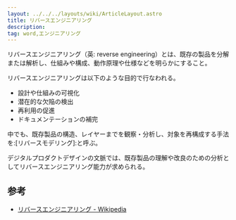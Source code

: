```yaml
---
layout: ../../../layouts/wiki/ArticleLayout.astro
title: リバースエンジニアリング
description:
tag: word,エンジニアリング
---
```


リバースエンジニアリング（英: reverse engineering）とは、既存の製品を分解または解析し、仕組みや構成、動作原理や仕様などを明らかにすること。

リバースエンジニアリングは以下のような目的で行なわれる。

- 設計や仕組みの可視化
- 潜在的な欠陥の検出
- 再利用の促進
- ドキュメンテーションの補完

中でも、既存製品の構造、レイヤーまでを観察・分析し、対象を再構成する手法を:[リバースモデリング]:と呼ぶ。

デジタルプロダクトデザインの文脈では、既存製品の理解や改良のための分析としてリバースエンジニアリング能力が求められる。

## 参考

- [リバースエンジニアリング - Wikipedia](https://ja.wikipedia.org/wiki/%E3%83%AA%E3%83%90%E3%83%BC%E3%82%B9%E3%82%A8%E3%83%B3%E3%82%B8%E3%83%8B%E3%82%A2%E3%83%AA%E3%83%B3%E3%82%B0)


